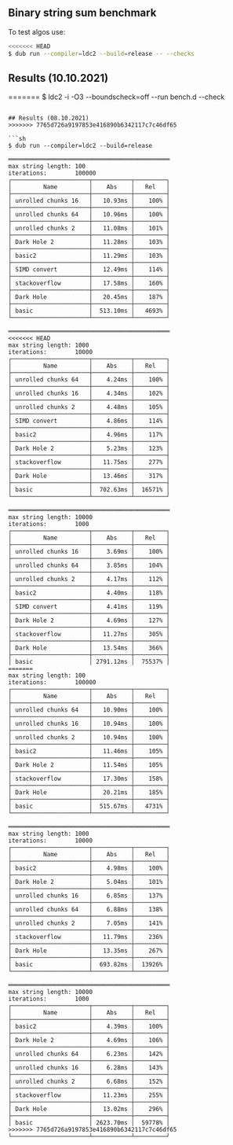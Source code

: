 ## Binary string sum benchmark

To test algos use:

```sh
<<<<<<< HEAD
$ dub run --compiler=ldc2 --build=release -- --checks
```

## Results (10.10.2021)
=======
$ ldc2 -i -O3 --boundscheck=off --run bench.d --check
```

## Results (08.10.2021)
>>>>>>> 7765d726a9197853e416890b6342117c7c46df65

```sh
$ dub run --compiler=ldc2 --build=release

══════════════════════════════════════════════
max string length: 100
iterations:        100000
┌──────────────────────┬───────────┬─────────┐
│         Name         │    Abs    │   Rel   │
├──────────────────────┼───────────┼─────────┤
│ unrolled chunks 16   │   10.93ms │    100% │
├──────────────────────┼───────────┼─────────┤
│ unrolled chunks 64   │   10.96ms │    100% │
├──────────────────────┼───────────┼─────────┤
│ unrolled chunks 2    │   11.08ms │    101% │
├──────────────────────┼───────────┼─────────┤
│ Dark Hole 2          │   11.28ms │    103% │
├──────────────────────┼───────────┼─────────┤
│ basic2               │   11.29ms │    103% │
├──────────────────────┼───────────┼─────────┤
│ SIMD convert         │   12.49ms │    114% │
├──────────────────────┼───────────┼─────────┤
│ stackoverflow        │   17.58ms │    160% │
├──────────────────────┼───────────┼─────────┤
│ Dark Hole            │   20.45ms │    187% │
├──────────────────────┼───────────┼─────────┤
│ basic                │  513.10ms │   4693% │
└──────────────────────┴───────────┴─────────┘

══════════════════════════════════════════════
<<<<<<< HEAD
max string length: 1000
iterations:        10000
┌──────────────────────┬───────────┬─────────┐
│         Name         │    Abs    │   Rel   │
├──────────────────────┼───────────┼─────────┤
│ unrolled chunks 64   │    4.24ms │    100% │
├──────────────────────┼───────────┼─────────┤
│ unrolled chunks 16   │    4.34ms │    102% │
├──────────────────────┼───────────┼─────────┤
│ unrolled chunks 2    │    4.48ms │    105% │
├──────────────────────┼───────────┼─────────┤
│ SIMD convert         │    4.86ms │    114% │
├──────────────────────┼───────────┼─────────┤
│ basic2               │    4.96ms │    117% │
├──────────────────────┼───────────┼─────────┤
│ Dark Hole 2          │    5.23ms │    123% │
├──────────────────────┼───────────┼─────────┤
│ stackoverflow        │   11.75ms │    277% │
├──────────────────────┼───────────┼─────────┤
│ Dark Hole            │   13.46ms │    317% │
├──────────────────────┼───────────┼─────────┤
│ basic                │  702.63ms │  16571% │
└──────────────────────┴───────────┴─────────┘

══════════════════════════════════════════════
max string length: 10000
iterations:        1000
┌──────────────────────┬───────────┬─────────┐
│         Name         │    Abs    │   Rel   │
├──────────────────────┼───────────┼─────────┤
│ unrolled chunks 16   │    3.69ms │    100% │
├──────────────────────┼───────────┼─────────┤
│ unrolled chunks 64   │    3.85ms │    104% │
├──────────────────────┼───────────┼─────────┤
│ unrolled chunks 2    │    4.17ms │    112% │
├──────────────────────┼───────────┼─────────┤
│ basic2               │    4.40ms │    118% │
├──────────────────────┼───────────┼─────────┤
│ SIMD convert         │    4.41ms │    119% │
├──────────────────────┼───────────┼─────────┤
│ Dark Hole 2          │    4.69ms │    127% │
├──────────────────────┼───────────┼─────────┤
│ stackoverflow        │   11.27ms │    305% │
├──────────────────────┼───────────┼─────────┤
│ Dark Hole            │   13.54ms │    366% │
├──────────────────────┼───────────┼─────────┤
│ basic                │ 2791.12ms │  75537% │
=======
max string length: 100
iterations:        100000
┌──────────────────────┬───────────┬─────────┐
│         Name         │    Abs    │   Rel   │
├──────────────────────┼───────────┼─────────┤
│ unrolled chunks 64   │   10.90ms │    100% │
├──────────────────────┼───────────┼─────────┤
│ unrolled chunks 16   │   10.94ms │    100% │
├──────────────────────┼───────────┼─────────┤
│ unrolled chunks 2    │   10.94ms │    100% │
├──────────────────────┼───────────┼─────────┤
│ basic2               │   11.46ms │    105% │
├──────────────────────┼───────────┼─────────┤
│ Dark Hole 2          │   11.54ms │    105% │
├──────────────────────┼───────────┼─────────┤
│ stackoverflow        │   17.30ms │    158% │
├──────────────────────┼───────────┼─────────┤
│ Dark Hole            │   20.21ms │    185% │
├──────────────────────┼───────────┼─────────┤
│ basic                │  515.67ms │   4731% │
└──────────────────────┴───────────┴─────────┘

══════════════════════════════════════════════
max string length: 1000
iterations:        10000
┌──────────────────────┬───────────┬─────────┐
│         Name         │    Abs    │   Rel   │
├──────────────────────┼───────────┼─────────┤
│ basic2               │    4.98ms │    100% │
├──────────────────────┼───────────┼─────────┤
│ Dark Hole 2          │    5.04ms │    101% │
├──────────────────────┼───────────┼─────────┤
│ unrolled chunks 16   │    6.85ms │    137% │
├──────────────────────┼───────────┼─────────┤
│ unrolled chunks 64   │    6.88ms │    138% │
├──────────────────────┼───────────┼─────────┤
│ unrolled chunks 2    │    7.05ms │    141% │
├──────────────────────┼───────────┼─────────┤
│ stackoverflow        │   11.79ms │    236% │
├──────────────────────┼───────────┼─────────┤
│ Dark Hole            │   13.35ms │    267% │
├──────────────────────┼───────────┼─────────┤
│ basic                │  693.82ms │  13926% │
└──────────────────────┴───────────┴─────────┘

══════════════════════════════════════════════
max string length: 10000
iterations:        1000
┌──────────────────────┬───────────┬─────────┐
│         Name         │    Abs    │   Rel   │
├──────────────────────┼───────────┼─────────┤
│ basic2               │    4.39ms │    100% │
├──────────────────────┼───────────┼─────────┤
│ Dark Hole 2          │    4.69ms │    106% │
├──────────────────────┼───────────┼─────────┤
│ unrolled chunks 64   │    6.23ms │    142% │
├──────────────────────┼───────────┼─────────┤
│ unrolled chunks 16   │    6.28ms │    143% │
├──────────────────────┼───────────┼─────────┤
│ unrolled chunks 2    │    6.68ms │    152% │
├──────────────────────┼───────────┼─────────┤
│ stackoverflow        │   11.23ms │    255% │
├──────────────────────┼───────────┼─────────┤
│ Dark Hole            │   13.02ms │    296% │
├──────────────────────┼───────────┼─────────┤
│ basic                │ 2623.70ms │  59778% │
>>>>>>> 7765d726a9197853e416890b6342117c7c46df65
└──────────────────────┴───────────┴─────────┘
```
